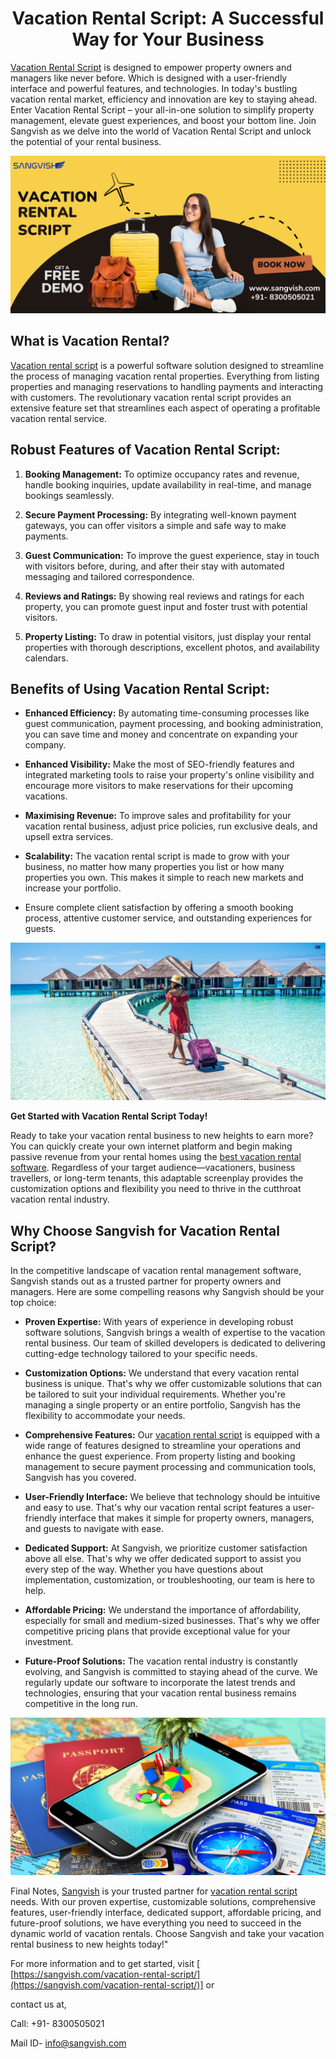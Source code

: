 <h1 align="center"> Vacation Rental Script: A Successful Way for Your Business </h1>

[Vacation Rental Script](https://sangvish.com/vacation-rental-script/) is designed to empower property owners and managers like never before. Which is designed with a user-friendly interface and powerful features, and technologies. In today's bustling vacation rental market, efficiency and innovation are key to staying ahead. Enter Vacation Rental Script – your all-in-one solution to simplify property management, elevate guest experiences, and boost your bottom line. Join Sangvish as we delve into the world of Vacation Rental Script and unlock the potential of your rental business.

<div class="Box-sc-g0xbh4-0 iIZCet"><img alt=“vacation-rental-script.png" src="https://github.com/sangvishtechnologies/vacation-rental-script/blob/main/images/vacation-rental-script.png" data-hpc="true" class="Box-sc-g0xbh4-0 kzRgrI"></div> 

## What is Vacation Rental?

[Vacation rental script](https://sangvish.com/vacation-rental-script/) is a powerful software solution designed to streamline the process of managing vacation rental properties. Everything from listing properties and managing reservations to handling payments and interacting with customers. The revolutionary vacation rental script provides an extensive feature set that streamlines each aspect of operating a profitable vacation rental service.

## Robust Features of Vacation Rental Script:

1. **Booking Management:** To optimize occupancy rates and revenue, handle booking inquiries, update availability in real-time, and manage bookings seamlessly.

1. **Secure Payment Processing:** By integrating well-known payment gateways, you can offer visitors a simple and safe way to make payments.

1. **Guest Communication:** To improve the guest experience, stay in touch with visitors before, during, and after their stay with automated messaging and tailored correspondence.

1. **Reviews and Ratings:** By showing real reviews and ratings for each property, you can promote guest input and foster trust with potential visitors.

1. **Property Listing:** To draw in potential visitors, just display your rental properties with thorough descriptions, excellent photos, and availability calendars.

## Benefits of Using Vacation Rental Script:

* **Enhanced Efficiency:** By automating time-consuming processes like guest communication, payment processing, and booking administration, you can save time and money and concentrate on expanding your company.

* **Enhanced Visibility:** Make the most of SEO-friendly features and integrated marketing tools to raise your property's online visibility and encourage more visitors to make reservations for their upcoming vacations.

* **Maximising Revenue:** To improve sales and profitability for your vacation rental business, adjust price policies, run exclusive deals, and upsell extra services.

* **Scalability:** The vacation rental script is made to grow with your business, no matter how many properties you list or how many properties you own. This makes it simple to reach new markets and increase your portfolio.

* Ensure complete client satisfaction by offering a smooth booking process, attentive customer service, and outstanding experiences for guests.

<div class="Box-sc-g0xbh4-0 iIZCet"><img alt=“vacation-rental-php-script.png" src="https://github.com/sangvishtechnologies/vacation-rental-script/blob/main/images/vacation-rental-php-script.png" data-hpc="true" class="Box-sc-g0xbh4-0 kzRgrI"></div> 

**Get Started with Vacation Rental Script Today!**

Ready to take your vacation rental business to new heights to earn more? You can quickly create your own internet platform and begin making passive revenue from your rental homes using the [best vacation rental software](https://sangvish.com/vacation-rental-script/). Regardless of your target audience—vacationers, business travellers, or long-term tenants, this adaptable screenplay provides the customization options and flexibility you need to thrive in the cutthroat vacation rental industry.

## Why Choose Sangvish for Vacation Rental Script?

In the competitive landscape of vacation rental management software, Sangvish stands out as a trusted partner for property owners and managers. Here are some compelling reasons why Sangvish should be your top choice:

* **Proven Expertise:** With years of experience in developing robust software solutions, Sangvish brings a wealth of expertise to the vacation rental business. Our team of skilled developers is dedicated to delivering cutting-edge technology tailored to your specific needs.

* **Customization Options:** We understand that every vacation rental business is unique. That's why we offer customizable solutions that can be tailored to suit your individual requirements. Whether you're managing a single property or an entire portfolio, Sangvish has the flexibility to accommodate your needs.

* **Comprehensive Features:** Our [vacation rental script](https://sangvish.com/vacation-rental-script/) is equipped with a wide range of features designed to streamline your operations and enhance the guest experience. From property listing and booking management to secure payment processing and communication tools, Sangvish has you covered.

* **User-Friendly Interface:** We believe that technology should be intuitive and easy to use. That's why our vacation rental script features a user-friendly interface that makes it simple for property owners, managers, and guests to navigate with ease.

* **Dedicated Support:** At Sangvish, we prioritize customer satisfaction above all else. That's why we offer dedicated support to assist you every step of the way. Whether you have questions about implementation, customization, or troubleshooting, our team is here to help.

* **Affordable Pricing:** We understand the importance of affordability, especially for small and medium-sized businesses. That's why we offer competitive pricing plans that provide exceptional value for your investment.

* **Future-Proof Solutions:** The vacation rental industry is constantly evolving, and Sangvish is committed to staying ahead of the curve. We regularly update our software to incorporate the latest trends and technologies, ensuring that your vacation rental business remains competitive in the long run.

<div class="Box-sc-g0xbh4-0 iIZCet"><img alt=“vacation-rental.png" src="https://github.com/sangvishtechnologies/vacation-rental-script/blob/main/images/vacation-rental.png" data-hpc="true" class="Box-sc-g0xbh4-0 kzRgrI"></div> 

Final Notes, [Sangvish](https://sangvish.com/) is your trusted partner for [vacation rental script](https://sangvish.com/vacation-rental-script/) needs. With our proven expertise, customizable solutions, comprehensive features, user-friendly interface, dedicated support, affordable pricing, and future-proof solutions, we have everything you need to succeed in the dynamic world of vacation rentals. Choose Sangvish and take your vacation rental business to new heights today!"

For more information and to get started, visit [ [https://sangvish.com/vacation-rental-script/](https://sangvish.com/vacation-rental-script/)] or 

contact us at,

Call: +91- 8300505021

Mail ID-  [info@sangvish.com](mailto:info@sangvish.com)
